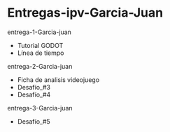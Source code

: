 # Entregas-ipv-Garcia-Juan


entrega-1-Garcia-juan 
 - Tutorial GODOT  
 - Línea de tiempo

entrega-2-Garcia-juan 
 - Ficha de analisis videojuego 
 - Desafío_#3
 - Desafío_#4

entrega-3-Garcia-juan 
 - Desafío_#5
